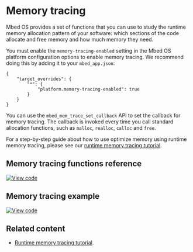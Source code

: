 # Memory tracing

Mbed OS provides a set of functions that you can use to study the runtime memory allocation pattern of your software: which sections of the code allocate and free memory and how much memory they need.

You must enable the `memory-tracing-enabled` setting in the Mbed OS platform configuration options to enable memory tracing. We recommend doing this by adding it to your `mbed_app.json`:

```
{
    "target_overrides": {
        "*": {
            "platform.memory-tracing-enabled": true
        }
    }
}
```

You can use the `mbed_mem_trace_set_callback` API to set the callback for memory tracing. The callback is invoked every time you call standard allocation functions, such as `malloc`, `realloc`, `calloc` and `free`.

For a step-by-step guide about how to use optimize memory using runtime memory tracing, please see our [runtime memory tracing tutorial](../apis/platform-tutorials.html#runtime-memory-tracing).

## Memory tracing functions reference

[![View code](https://www.mbed.com/embed/?type=library)](https://os.mbed.com/docs/mbed-os/development/mbed-os-api-doxy/mbed__mem__trace_8h_source.html)

## Memory tracing example

[![View code](https://www.mbed.com/embed/?url=https://github.com/ARMmbed/mbed-os-snippet-Memory_tracing_ex_1/tree/v6.5)](https://github.com/ARMmbed/mbed-os-snippet-Memory_tracing_ex_1/blob/v6.5/main.cpp)

## Related content

- [Runtime memory tracing tutorial](../apis/platform-tutorials.html#runtime-memory-tracing).
